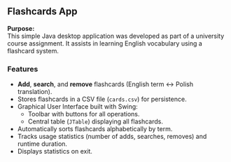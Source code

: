 ## Flashcards App

**Purpose:**  
This simple Java desktop application was developed as part of a university course assignment. It assists in learning English vocabulary using a flashcard system.

### Features

- **Add**, **search**, and **remove** flashcards (English term ↔ Polish translation).  
- Stores flashcards in a CSV file (`cards.csv`) for persistence.  
- Graphical User Interface built with Swing:  
  - Toolbar with buttons for all operations.  
  - Central table (`JTable`) displaying all flashcards.  
- Automatically sorts flashcards alphabetically by term.  
- Tracks usage statistics (number of adds, searches, removes) and runtime duration.  
- Displays statistics on exit.
